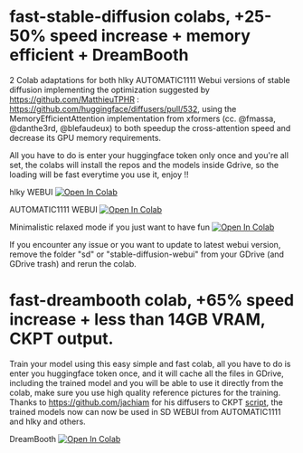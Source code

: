 # fast-stable-diffusion colabs, +25-50% speed increase + memory efficient + DreamBooth
2 Colab adaptations for both hlky AUTOMATIC1111 Webui versions of stable diffusion implementing the optimization suggested by https://github.com/MatthieuTPHR : https://github.com/huggingface/diffusers/pull/532, using 
the MemoryEfficientAttention implementation from xformers (cc. @fmassa, @danthe3rd, @blefaudeux) to both speedup the cross-attention speed and decrease its GPU memory requirements.

All you have to do is enter your huggingface token only once and you're all set, the colabs will install the repos and the models inside Gdrive, so the loading will be fast everytime you use it, enjoy !!

hlky WEBUI
[![Open In Colab](https://colab.research.google.com/assets/colab-badge.svg)](https://colab.research.google.com/github/TheLastBen/fast-stable-diffusion/blob/main/fast_stable_diffusion_hlky.ipynb)

AUTOMATIC1111 WEBUI
[![Open In Colab](https://colab.research.google.com/assets/colab-badge.svg)](https://colab.research.google.com/github/TheLastBen/fast-stable-diffusion/blob/main/fast_stable_diffusion_AUTOMATIC1111.ipynb)

Minimalistic relaxed mode if you just want to have fun
[![Open In Colab](https://colab.research.google.com/assets/colab-badge.svg)](https://colab.research.google.com/github/TheLastBen/fast-stable-diffusion/blob/main/fast_stable_diffusion_relaxed.ipynb)

If you encounter any issue or you want to update to latest webui version, remove the folder "sd" or "stable-diffusion-webui" from your GDrive (and GDrive trash) and rerun the colab.

# fast-dreambooth colab, +65% speed increase + less than 14GB VRAM, CKPT output.
Train your model using this easy simple and fast colab, all you have to do is enter you huggingface token once, and it will cache all the files in GDrive, including the trained model and you will be able to use it directly from the colab, make sure you use high quality reference pictures for the training. Thanks to https://github.com/jachiam for his diffusers to CKPT [script](https://gist.github.com/jachiam/8a5c0b607e38fcc585168b90c686eb05), the trained models now can now be used in SD WEBUI from AUTOMATIC1111 and hlky and others.

DreamBooth [![Open In Colab](https://colab.research.google.com/assets/colab-badge.svg)](https://colab.research.google.com/github/TheLastBen/fast-stable-diffusion/blob/main/fast-DreamBooth.ipynb)
